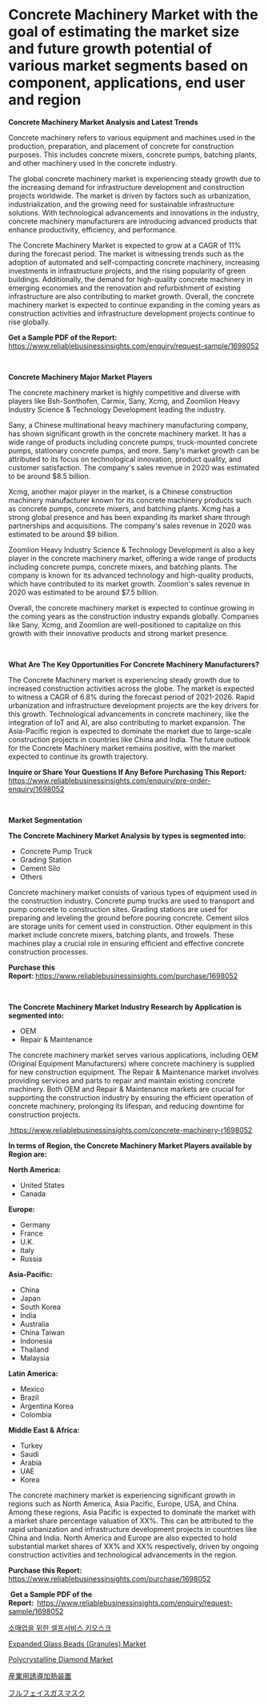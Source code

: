 <p><h1>Concrete Machinery Market with the goal of estimating the market size and future growth potential of various market segments based on component, applications, end user and region</h1></p><p><strong>Concrete Machinery Market Analysis and Latest Trends</strong></p>
<p><p>Concrete machinery refers to various equipment and machines used in the production, preparation, and placement of concrete for construction purposes. This includes concrete mixers, concrete pumps, batching plants, and other machinery used in the concrete industry.</p><p>The global concrete machinery market is experiencing steady growth due to the increasing demand for infrastructure development and construction projects worldwide. The market is driven by factors such as urbanization, industrialization, and the growing need for sustainable infrastructure solutions. With technological advancements and innovations in the industry, concrete machinery manufacturers are introducing advanced products that enhance productivity, efficiency, and performance.</p><p>The Concrete Machinery Market is expected to grow at a CAGR of 11% during the forecast period. The market is witnessing trends such as the adoption of automated and self-compacting concrete machinery, increasing investments in infrastructure projects, and the rising popularity of green buildings. Additionally, the demand for high-quality concrete machinery in emerging economies and the renovation and refurbishment of existing infrastructure are also contributing to market growth. Overall, the concrete machinery market is expected to continue expanding in the coming years as construction activities and infrastructure development projects continue to rise globally.</p></p>
<p><strong>Get a Sample PDF of the Report:&nbsp;</strong> <a href="https://www.reliablebusinessinsights.com/enquiry/request-sample/1698052">https://www.reliablebusinessinsights.com/enquiry/request-sample/1698052</a></p>
<p>&nbsp;</p>
<p><strong>Concrete Machinery Major Market Players</strong></p>
<p><p>The concrete machinery market is highly competitive and diverse with players like Bsh-Sonthofen, Carmix, Sany, Xcmg, and Zoomlion Heavy Industry Science & Technology Development leading the industry. </p><p>Sany, a Chinese multinational heavy machinery manufacturing company, has shown significant growth in the concrete machinery market. It has a wide range of products including concrete pumps, truck-mounted concrete pumps, stationary concrete pumps, and more. Sany's market growth can be attributed to its focus on technological innovation, product quality, and customer satisfaction. The company's sales revenue in 2020 was estimated to be around $8.5 billion.</p><p>Xcmg, another major player in the market, is a Chinese construction machinery manufacturer known for its concrete machinery products such as concrete pumps, concrete mixers, and batching plants. Xcmg has a strong global presence and has been expanding its market share through partnerships and acquisitions. The company's sales revenue in 2020 was estimated to be around $9 billion.</p><p>Zoomlion Heavy Industry Science & Technology Development is also a key player in the concrete machinery market, offering a wide range of products including concrete pumps, concrete mixers, and batching plants. The company is known for its advanced technology and high-quality products, which have contributed to its market growth. Zoomlion's sales revenue in 2020 was estimated to be around $7.5 billion.</p><p>Overall, the concrete machinery market is expected to continue growing in the coming years as the construction industry expands globally. Companies like Sany, Xcmg, and Zoomlion are well-positioned to capitalize on this growth with their innovative products and strong market presence.</p></p>
<p>&nbsp;</p>
<p><strong>What Are The Key Opportunities For Concrete Machinery Manufacturers?</strong></p>
<p><p>The Concrete Machinery market is experiencing steady growth due to increased construction activities across the globe. The market is expected to witness a CAGR of 6.8% during the forecast period of 2021-2026. Rapid urbanization and infrastructure development projects are the key drivers for this growth. Technological advancements in concrete machinery, like the integration of IoT and AI, are also contributing to market expansion. The Asia-Pacific region is expected to dominate the market due to large-scale construction projects in countries like China and India. The future outlook for the Concrete Machinery market remains positive, with the market expected to continue its growth trajectory.</p></p>
<p><strong>Inquire or Share Your Questions If Any Before Purchasing This Report:</strong> <a href="https://www.reliablebusinessinsights.com/enquiry/pre-order-enquiry/1698052">https://www.reliablebusinessinsights.com/enquiry/pre-order-enquiry/1698052</a></p>
<p>&nbsp;</p>
<p><strong>Market Segmentation</strong></p>
<p><strong>The Concrete Machinery Market Analysis by types is segmented into:</strong></p>
<p><ul><li>Concrete Pump Truck</li><li>Grading Station</li><li>Cement Silo</li><li>Others</li></ul></p>
<p><p>Concrete machinery market consists of various types of equipment used in the construction industry. Concrete pump trucks are used to transport and pump concrete to construction sites. Grading stations are used for preparing and leveling the ground before pouring concrete. Cement silos are storage units for cement used in construction. Other equipment in this market include concrete mixers, batching plants, and trowels. These machines play a crucial role in ensuring efficient and effective concrete construction processes.</p></p>
<p><strong>Purchase this Report:&nbsp;</strong><a href="https://www.reliablebusinessinsights.com/purchase/1698052">https://www.reliablebusinessinsights.com/purchase/1698052</a></p>
<p>&nbsp;</p>
<p><strong>The Concrete Machinery Market Industry Research by Application is segmented into:</strong></p>
<p><ul><li>OEM</li><li>Repair & Maintenance</li></ul></p>
<p><p>The concrete machinery market serves various applications, including OEM (Original Equipment Manufacturers) where concrete machinery is supplied for new construction equipment. The Repair & Maintenance market involves providing services and parts to repair and maintain existing concrete machinery. Both OEM and Repair & Maintenance markets are crucial for supporting the construction industry by ensuring the efficient operation of concrete machinery, prolonging its lifespan, and reducing downtime for construction projects.</p></p>
<p><a href="https://www.reliablebusinessinsights.com/concrete-machinery-r1698052">&nbsp;https://www.reliablebusinessinsights.com/concrete-machinery-r1698052</a></p>
<p><strong>In terms of Region, the Concrete Machinery Market Players available by Region are:</strong></p>
<p>
    <p> <strong> North America: </strong>
        <ul>
            <li>United States</li>
            <li>Canada</li>
        </ul>
        </p> 
    <p> <strong> Europe: </strong>
        <ul>
            <li>Germany</li>
            <li>France</li>
            <li>U.K.</li>
            <li>Italy</li>
            <li>Russia</li>
        </ul>
        </p> 
    <p> <strong> Asia-Pacific: </strong>
        <ul>
            <li>China</li>
            <li>Japan</li>
            <li>South Korea</li>
            <li>India</li>
            <li>Australia</li>
            <li>China Taiwan</li>
            <li>Indonesia</li>
            <li>Thailand</li>
            <li>Malaysia</li>
        </ul>
        </p> 
    <p> <strong> Latin America: </strong>
        <ul>
            <li>Mexico</li>
            <li>Brazil</li>
            <li>Argentina Korea</li>
            <li>Colombia</li>
        </ul>
        </p> 
    <p> <strong> Middle East & Africa: </strong>
        <ul>
            <li>Turkey</li>
            <li>Saudi</li>
            <li>Arabia</li>
            <li>UAE</li>
            <li>Korea</li>
        </ul>
    </p>
    </p>
<p><p>The concrete machinery market is experiencing significant growth in regions such as North America, Asia Pacific, Europe, USA, and China. Among these regions, Asia Pacific is expected to dominate the market with a market share percentage valuation of XX%. This can be attributed to the rapid urbanization and infrastructure development projects in countries like China and India. North America and Europe are also expected to hold substantial market shares of XX% and XX% respectively, driven by ongoing construction activities and technological advancements in the region.</p></p>
<p><strong>Purchase this Report: </strong><a href="https://www.reliablebusinessinsights.com/purchase/1698052">https://www.reliablebusinessinsights.com/purchase/1698052</a></p>
<p>&nbsp;<strong>Get a Sample PDF of the Report:&nbsp;&nbsp;</strong><a href="https://www.reliablebusinessinsights.com/enquiry/request-sample/1698052">https://www.reliablebusinessinsights.com/enquiry/request-sample/1698052</a></p>
<p><strong></strong></p>
<p><p><a href="https://github.com/khairinauzunul/Market-Research-Report-List-1/blob/main/796937094021.md">소매업을 위한 셀프서비스 키오스크</a></p><p><a href="https://github.com/ashman753/Market-Research-Report-List-1/blob/main/expanded-glass-beads-granules-market.md">Expanded Glass Beads (Granules) Market</a></p><p><a href="https://github.com/LibbySpencer2018/Market-Research-Report-List-1/blob/main/polycrystalline-diamond-market.md">Polycrystalline Diamond Market</a></p><p><a href="https://github.com/RandallRunte2023/Market-Research-Report-List-1/blob/main/5885510100478.md">産業用誘導加熱装置</a></p><p><a href="https://github.com/TerrellConn/Market-Research-Report-List-1/blob/main/2057839100477.md">フルフェイスガスマスク</a></p></p>